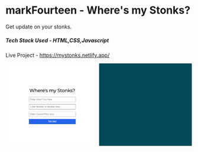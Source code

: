 #  markFourteen - Where's my Stonks?

Get update on your stonks.
##### Tech Stack Used - HTML,CSS,Javascript

Live Project - https://mystonks.netlify.app/

![stonks](https://raw.githubusercontent.com/prabalsh19/markFourteen/main/stonks.PNG "stonks")
